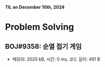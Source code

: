 **TIL on December 10th, 2024**

# Problem Solving
## BOJ#9358: 순열 접기 게임
* 메모리: 2020 kB, 시간: 0 ms, 코드 길이: 491 B

